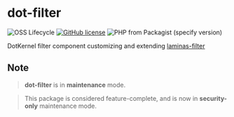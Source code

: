 # dot-filter


![OSS Lifecycle](https://img.shields.io/osslifecycle/dotkernel/dot-filter)
[![GitHub license](https://img.shields.io/github/license/dotkernel/dot-filter)](https://github.com/dotkernel/dot-filter/blob/master/LICENSE.md)
![PHP from Packagist (specify version)](https://img.shields.io/packagist/php-v/dotkernel/dot-filter/2.9.0)

DotKernel filter component customizing and extending [laminas-filter](https://github.com/laminas/laminas-filter)

## Note
> **dot-filter** is in **maintenance** mode.

> This package is considered feature-complete, and is now in **security-only** maintenance mode.
